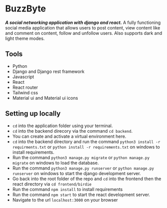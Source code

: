 # BuzzByte

**_A social networking application with django and react._**
A fully functioning social media application that allows users to post content, view content like and comment on content, follow and unfollow users. Also supports dark and light theme modes.
> 


## Tools 
- Python
- Django and Django rest framework
- Javascript
- React
- React router
- Tailwind css
- Material ui and Material ui icons

## Setting up locally
- `cd` into the application folder using your terminal.
-  `cd` into the backend direcory via the command `cd backend`.
- You can create and activate a virtual environment here.
- `cd` into the backend directory and run the command `python3 install -r requirments.txt` or `python install -r requirements.txt` on windows to install requirements. 
- Run the command `python3 manage.py migrate` or `python manage.py migrate` on windows to load the database. 
- Run the command `python3 manage.py runserver` or `python manage.py runserver` on windows to start the django development server. 
- Go back into the root folder of the repo and  `cd` into the frontend then the react directory via `cd frontend/birdie`
- Run the command `npm install` to install requirements
- Run the command `npm start` to start the react development server. 
- Navigate to the url `localhost:3000` on your browser
